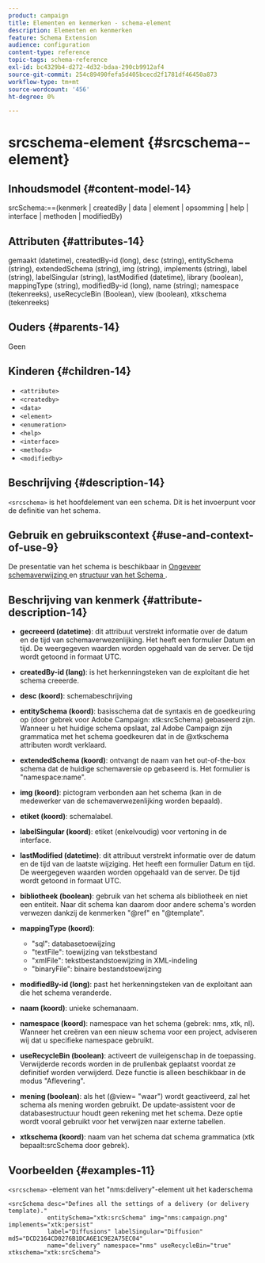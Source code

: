 ```yaml
---
product: campaign
title: Elementen en kenmerken - schema-element
description: Elementen en kenmerken
feature: Schema Extension
audience: configuration
content-type: reference
topic-tags: schema-reference
exl-id: bc4329b4-d272-4d32-bdaa-290cb9912af4
source-git-commit: 254c89490fefa5d405bcecd2f1781df46450a873
workflow-type: tm+mt
source-wordcount: '456'
ht-degree: 0%

---
```


# srcschema-element {#srcschema--element}


## Inhoudsmodel {#content-model-14}

srcSchema:==(kenmerk | createdBy | data | element | opsomming | help | interface | methoden | modifiedBy)

## Attributen {#attributes-14}

gemaakt (datetime), createdBy-id (long), desc (string), entitySchema (string), extendedSchema (string), img (string), implements (string), label (string), labelSingular (string), lastModified (datetime), library (boolean), mappingType (string), modifiedBy-id (long), name (string); namespace (tekenreeks), useRecycleBin (Boolean), view (boolean), xtkschema (tekenreeks)

## Ouders {#parents-14}

Geen

## Kinderen {#children-14}

* `<attribute>`
* `<createdby>`
* `<data>`
* `<element>`
* `<enumeration>`
* `<help>`
* `<interface>`
* `<methods>`
* `<modifiedby>`

## Beschrijving {#description-14}

`<srcschema>` is het hoofdelement van een schema. Dit is het invoerpunt voor de definitie van het schema.

## Gebruik en gebruikscontext {#use-and-context-of-use-9}

De presentatie van het schema is beschikbaar in [ Ongeveer schemaverwijzing ](../../../configuration/using/about-schema-reference.md) en [ structuur van het Schema ](../../../configuration/using/schema-structure.md).

## Beschrijving van kenmerk {#attribute-description-14}

* **gecreeerd (datetime)**: dit attribuut verstrekt informatie over de datum en de tijd van schemaverwezenlijking. Het heeft een formulier Datum en tijd. De weergegeven waarden worden opgehaald van de server. De tijd wordt getoond in formaat UTC.
* **createdBy-id (lang)**: is het herkenningsteken van de exploitant die het schema creeerde.
* **desc (koord)**: schemabeschrijving
* **entitySchema (koord)**: basisschema dat de syntaxis en de goedkeuring op (door gebrek voor Adobe Campaign: xtk:srcSchema) gebaseerd zijn. Wanneer u het huidige schema opslaat, zal Adobe Campaign zijn grammatica met het schema goedkeuren dat in de @xtkschema attributen wordt verklaard.
* **extendedSchema (koord)**: ontvangt de naam van het out-of-the-box schema dat de huidige schemaversie op gebaseerd is. Het formulier is &quot;namespace:name&quot;.
* **img (koord)**: pictogram verbonden aan het schema (kan in de medewerker van de schemaverwezenlijking worden bepaald).
* **etiket (koord)**: schemalabel.
* **labelSingular (koord)**: etiket (enkelvoudig) voor vertoning in de interface.
* **lastModified (datetime)**: dit attribuut verstrekt informatie over de datum en de tijd van de laatste wijziging. Het heeft een formulier Datum en tijd. De weergegeven waarden worden opgehaald van de server. De tijd wordt getoond in formaat UTC.
* **bibliotheek (boolean)**: gebruik van het schema als bibliotheek en niet een entiteit. Naar dit schema kan daarom door andere schema&#39;s worden verwezen dankzij de kenmerken &quot;@ref&quot; en &quot;@template&quot;.
* **mappingType (koord)**:

   * &quot;sql&quot;: databasetoewijzing
   * &quot;textFile&quot;: toewijzing van tekstbestand
   * &quot;xmlFile&quot;: tekstbestandstoewijzing in XML-indeling
   * &quot;binaryFile&quot;: binaire bestandstoewijzing

* **modifiedBy-id (long)**: past het herkenningsteken van de exploitant aan die het schema veranderde.
* **naam (koord)**: unieke schemanaam.
* **namespace (koord)**: namespace van het schema (gebrek: nms, xtk, nl). Wanneer het creëren van een nieuw schema voor een project, adviseren wij dat u specifieke namespace gebruikt.
* **useRecycleBin (boolean)**: activeert de vuileigenschap in de toepassing. Verwijderde records worden in de prullenbak geplaatst voordat ze definitief worden verwijderd. Deze functie is alleen beschikbaar in de modus &quot;Aflevering&quot;.
* **mening (boolean)**: als het (@view= &quot;waar&quot;) wordt geactiveerd, zal het schema als mening worden gebruikt. De update-assistent voor de databasestructuur houdt geen rekening met het schema. Deze optie wordt vooral gebruikt voor het verwijzen naar externe tabellen.
* **xtkschema (koord)**: naam van het schema dat schema grammatica (xtk bepaalt:srcSchema door gebrek).

## Voorbeelden {#examples-11}

`<srcschema>` -element van het &quot;nms:delivery&quot;-element uit het kaderschema

```
<srcSchema desc="Defines all the settings of a delivery (or delivery template)."  
           entitySchema="xtk:srcSchema" img="nms:campaign.png" implements="xtk:persist" 
           label="Diffusions" labelSingular="Diffusion" md5="DCD2164CD0276B1DCA6E1C9E2A75EC04"
           name="delivery" namespace="nms" useRecycleBin="true" xtkschema="xtk:srcSchema">
```
